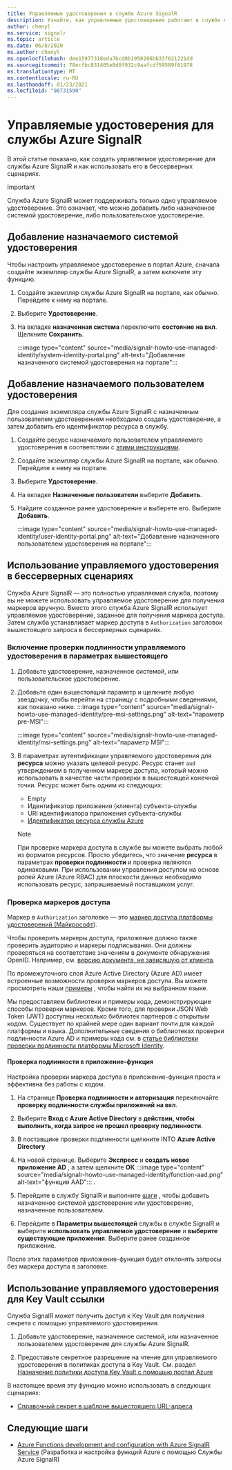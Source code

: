 ```yaml
---
title: Управляемые удостоверения в службе Azure SignalR
description: Узнайте, как управляемые удостоверения работают в службе Azure SignalR и как использовать управляемое удостоверение в бессерверных сценариях.
author: chenyl
ms.service: signalr
ms.topic: article
ms.date: 06/8/2020
ms.author: chenyl
ms.openlocfilehash: dee15977318eda7bcd0b1950286bb33f621221dd
ms.sourcegitcommit: 78ecfbc831405e8d0f932c9aafcdf59589f81978
ms.translationtype: MT
ms.contentlocale: ru-RU
ms.lasthandoff: 01/23/2021
ms.locfileid: "98731590"
---
```

# <a name="managed-identities-for-azure-signalr-service"></a>Управляемые удостоверения для службы Azure SignalR

В этой статье показано, как создать управляемое удостоверение для службы Azure SignalR и как использовать его в бессерверных сценариях.

> [!Important] 
> Служба Azure SignalR может поддерживать только одно управляемое удостоверение. Это означает, что можно добавить либо назначенное системой удостоверение, либо пользовательское удостоверение. 

## <a name="add-a-system-assigned-identity"></a>Добавление назначаемого системой удостоверения

Чтобы настроить управляемое удостоверение в портал Azure, сначала создайте экземпляр службы Azure SignalR, а затем включите эту функцию.

1. Создайте экземпляр службы Azure SignalR на портале, как обычно. Перейдите к нему на портале.

2. Выберите **Удостоверение**.

4. На вкладке **назначенная система** переключите **состояние** **на вкл**. Щелкните **Сохранить**.

    :::image type="content" source="media/signalr-howto-use-managed-identity/system-identity-portal.png" alt-text="Добавление назначенного системой удостоверения на портале":::

## <a name="add-a-user-assigned-identity"></a>Добавление назначаемого пользователем удостоверения

Для создания экземпляра службы Azure SignalR с назначенным пользователем удостоверением необходимо создать удостоверение, а затем добавить его идентификатор ресурса в службу.

1. Создайте ресурс назначаемого пользователем управляемого удостоверения в соответствии с [этими инструкциями](../active-directory/managed-identities-azure-resources/how-to-manage-ua-identity-portal.md#create-a-user-assigned-managed-identity).

2. Создайте экземпляр службы Azure SignalR на портале, как обычно. Перейдите к нему на портале.

3. Выберите **Удостоверение**.

4. На вкладке **Назначенные пользователи** выберите **Добавить**.

5. Найдите созданное ранее удостоверение и выберете его. Выберите **Добавить**.

    :::image type="content" source="media/signalr-howto-use-managed-identity/user-identity-portal.png" alt-text="Добавление назначенного пользователем удостоверения на портале":::

## <a name="use-a-managed-identity-in-serverless-scenarios"></a>Использование управляемого удостоверения в бессерверных сценариях

Служба Azure SignalR — это полностью управляемая служба, поэтому вы не можете использовать управляемое удостоверение для получения маркеров вручную. Вместо этого служба Azure SignalR использует управляемое удостоверение, заданное для получения маркера доступа. Затем служба устанавливает маркер доступа в `Authorization` заголовок вышестоящего запроса в бессерверных сценариях.

### <a name="enable-managed-identity-authentication-in-upstream-settings"></a>Включение проверки подлинности управляемого удостоверения в параметрах вышестоящего

1. Добавьте удостоверение, назначенное системой, или пользовательское удостоверение.

2. Добавьте один вышестоящий параметр и щелкните любую звездочку, чтобы перейти на страницу с подробными сведениями, как показано ниже.
    :::image type="content" source="media/signalr-howto-use-managed-identity/pre-msi-settings.png" alt-text="параметр pre-MSI":::
    
    :::image type="content" source="media/signalr-howto-use-managed-identity/msi-settings.png" alt-text="параметр MSI":::

3. В параметрах аутентификации управляемого удостоверения для **ресурса** можно указать целевой ресурс. Ресурс станет `aud` утверждением в полученном маркере доступа, который можно использовать в качестве части проверки в вышестоящей конечной точки. Ресурс может быть одним из следующих:
    - Empty
    - Идентификатор приложения (клиента) субъекта-службы
    - URI идентификатора приложения субъекта-службы
    - [Идентификатор ресурса службы Azure](../active-directory/managed-identities-azure-resources/services-support-managed-identities.md#azure-services-that-support-azure-ad-authentication)

    > [!NOTE]
    > При проверке маркера доступа в службе вы можете выбрать любой из форматов ресурсов. Просто убедитесь, что значение **ресурса** в параметрах **проверки подлинности** и проверка являются одинаковыми. При использовании управления доступом на основе ролей Azure (Azure RBAC) для плоскости данных необходимо использовать ресурс, запрашиваемый поставщиком услуг.

### <a name="validate-access-tokens"></a>Проверка маркеров доступа

Маркер в `Authorization` заголовке — это [маркер доступа платформы удостоверений (Майкрософт](../active-directory/develop/access-tokens.md#validating-tokens)).

Чтобы проверить маркеры доступа, приложение должно также проверить аудиторию и маркеры подписывания. Они должны проверяться на соответствие значениям в документе обнаружения OpenID. Например, см. [версию документа, не зависящую от клиента](https://login.microsoftonline.com/common/.well-known/openid-configuration).

По промежуточного слоя Azure Active Directory (Azure AD) имеет встроенные возможности проверки маркеров доступа. Вы можете просмотреть наши [примеры](../active-directory/develop/sample-v2-code.md) , чтобы найти их на выбранном языке.

Мы предоставляем библиотеки и примеры кода, демонстрирующие способы проверки маркеров. Кроме того, для проверки JSON Web Token (JWT) доступны несколько библиотек партнеров с открытым кодом. Существует по крайней мере один вариант почти для каждой платформы и языка. Дополнительные сведения о библиотеках проверки подлинности Azure AD и примеры кода см. в [статье библиотеки проверки подлинности платформы Microsoft Identity](../active-directory/develop/reference-v2-libraries.md).

#### <a name="authentication-in-function-app"></a>Проверка подлинности в приложение-функция

Настройка проверки маркера доступа в приложение-функция проста и эффективна без работы с кодом.

1. На странице **Проверка подлинности и авторизация** переключайте **проверку подлинности службы приложений** **на вкл**.

2. Выберите **Вход с Azure Active Directory** в **действии, чтобы выполнить, когда запрос не прошел проверку подлинности**.

3. В поставщике проверки подлинности щелкните INTO **Azure Active Directory**

4. На новой странице. Выберите **Экспресс** и **создать новое приложение AD** , а затем щелкните **ОК** :::image type="content" source="media/signalr-howto-use-managed-identity/function-aad.png" alt-text="функция AAD"::: .

5. Перейдите в службу SignalR и выполните [шаги](howto-use-managed-identity.md#add-a-system-assigned-identity) , чтобы добавить назначенное системой удостоверение или удостоверение, назначенное пользователем.

6. Перейдите в **Параметры вышестоящей** службы в службе SignalR и выберите **использовать управляемое удостоверение** и **выберите существующие приложения**. Выберите ранее созданное приложение.

После этих параметров приложение-функция будет отклонять запросы без маркера доступа в заголовке.

## <a name="use-a-managed-identity-for-key-vault-reference"></a>Использование управляемого удостоверения для Key Vault ссылки

Служба SignalR может получить доступ к Key Vault для получения секрета с помощью управляемого удостоверения.

1. Добавьте удостоверение, назначенное системой, или назначенное пользователем удостоверение для службы Azure SignalR.

2. Предоставьте секретное разрешение на чтение для управляемого удостоверения в политиках доступа в Key Vault. См. раздел [Назначение политики доступа Key Vault с помощью портал Azure](../key-vault/general/assign-access-policy-portal.md)

В настоящее время эту функцию можно использовать в следующих сценариях:

- [Справочный секрет в шаблоне вышестоящего URL-адреса](./concept-upstream.md#key-vault-secret-reference-in-url-template-settings)


## <a name="next-steps"></a>Следующие шаги

- [Azure Functions development and configuration with Azure SignalR Service](signalr-concept-serverless-development-config.md) (Разработка и настройка функций Azure с помощью Службы Azure SignalR)